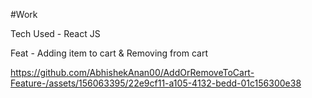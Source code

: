 #Work

Tech Used - React JS

Feat - Adding item to cart & Removing from cart



https://github.com/AbhishekAnan00/AddOrRemoveToCart-Feature-/assets/156063395/22e9cf11-a105-4132-bedd-01c156300e38
